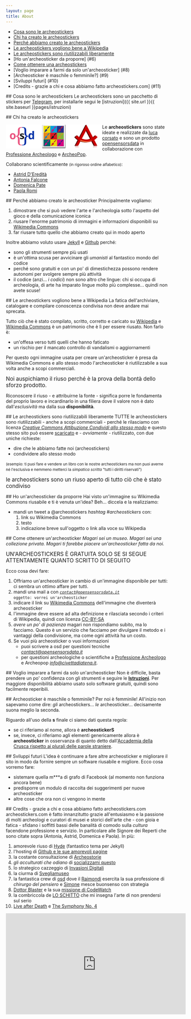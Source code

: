 ```yaml
---
layout: page
title: About
---
```

<a id="inizio"></a>

* [Cosa sono le archeostickers](#1)
* [Chi ha creato le archeostickers](#2)
* [Perché abbiamo creato le archeostickers](#3)
* [Le archeostickers vogliono bene a Wikipedia](#4)
* [Le archeostickers sono riutilizzabili liberamente](#5)
* [Ho un'archeosticker da proporre] (#6)
* [Come ottenere una archeostickers](#7)
* [Voglio imparare a farmi da solo un'archeosticker] (#8)
* [Archeosticker è maschile o femminile?] (#9)
* [Sviluppi futuri] (#10)
* [Credits - grazie a chi e cosa abbiamo fatto archeostickers.com] (#11)

<a id="1"></a>
##[<i class="fa fa-angle-up"></i>](#inizio) Cosa sono le archeostickers 
Le archeostickers sono un pacchetto di stickers per [Telegram](https://telegram.org/), per installarle segui le [istruzioni]({{ site.url }}{{ site.baseurl }}pages/istruzioni)


<a id="2"></a>
##[<i class="fa fa-angle-up"></i>](#inizio) Chi ha creato le archeostickers 
<div style="max-width: 100%">
	<div>
		<a href="http://opensensorsdata.it"><img style="float: left" src="/public/images/osd_logo.png"></a>
	</div>
	<div>
		<a href="http://archeopop.it"><img style="float: left" src="/public/images/archeopop_logo.png"></a>
	</div>
	<div>
		<a href="http://www.professionearcheologo.it/"><img style="float: left" src="/public/images/professione_archeologo_logo.png"></a>
	</div>
</div>

Le **archeostickers** sono state ideate e realizzate da [luca corsato](https://twitter.com/lucacorsato) e sono un prodotto [opensensorsdata](http://opensensorsdata.it) in collaborazione con [Professione Archeologo](http://www.professionearcheologo.it/) e [ArcheoPop](http://archeopop.it).

Collaborano scientificamente <small>(in rigoroso ordine alfabetico)</small>:

* [Astrid D'Eredità](https://twitter.com/astridrome)
* [Antonia Falcone](https://twitter.com/antoniafalcone)
* [Domenica Pate](https://twitter.com/domenica_pate)
* [Paola Romi](https://twitter.com/OpusPaulicium)


<a id="3"></a>
##[<i class="fa fa-angle-up"></i>](#inizio) Perché abbiamo creato le archeosticker 
Principalmente vogliamo:

1. dimostrare che si può vedere l'arte e l'archeologia sotto l'aspetto del gioco e della comunicazione iconica
2. riusare l'enorme patrimonio di immagini e informazioni disponibili su [Wikimedia Commons](https://commons.wikimedia.org/wiki/Main_Page)
3. far riusare tutto quello che abbiamo creato qui in modo aperto

Inoltre abbiamo voluto usare [Jekyll](https://jekyllrb.com/) e [Github](https://github.com) perché:

* sono gli strumenti sempre più usati 
* è un'ottima scusa per avvicinare gli *umanisti* al fantastico mondo del codice
* perché sono gratuiti e con un po' di dimestichezza possono rendere autonomi per svolgere sempre più attività
* il codice (anzi... *i codici*) non sono altro che lingue: chi si occupa di archeologia, di arte ha imparato lingue molto più complesse... quindi non avete scuse!



<a id="4"></a>
##[<i class="fa fa-angle-up"></i>](#inizio) Le archeostickers vogliono bene a Wikipedia 
La fatica dell'archiviare, catalogare e compilare conoscenza condivisa non deve andare mai sprecata.

Tutto ciò che è stato compilato, scritto, corretto e caricato su [Wikipedia](https://it.wikipedia.org/wiki/Pagina_principale) e [Wikimedia Commons](https://commons.wikimedia.org/wiki/Pagina_principale?uselang=it) è un patrimonio che è lì per essere riusato. Non farlo è:

* un'offesa verso tutti quelli che hanno faticato
* un rischio per il mancato controllo di vandalismi o aggiornamenti 

Per questo ogni immagine usata per creare un'archeosticker è presa da Wikimedia Commons e allo stesso modo l'archeosticker è riutilizzabile a sua volta anche a scopi commerciali. 

<big>Noi auspichiamo il riuso perché è la prova della bontà dello sforzo prodotto.</big>

Riconoscere il riuso - e attribuirne la fonte - significa porre le fondamenta del proprio lavoro e incardinarlo in una filiera dove il valore non è dato dall'*esclusività* ma dalla sua **disponibilità**.


<a id="5"></a>
##[<i class="fa fa-angle-up"></i>](#inizio) Le archeostickers sono riutilizzabili liberamente
TUTTE le archeostickers sono riutilizzabili - anche a scopi commerciali - perché le rilasciamo con licenza *[Creative Commons Attibuzione Condividi allo stesso modo](http://creativecommons.org/licenses/by-sa/4.0/)* e questo stesso sito può essere [scaricato](https://github.com/archeostickers/archeostickers.github.io/archive/master.zip) e - *ovviamente* -  riutilizzato, con due uniche richieste:

* dire che le abbiamo fatte noi (archeostickers)
* condividere allo stesso modo

<small>(esempio: ti puoi fare e vendere un libro con le nostre archeostickers ma non puoi averne né l'esclusiva e nemmeno metterci la *simpatica scritta* "tutti i diritti riservati")</small>

<big>le archeostickers sono un riuso aperto di tutto ciò che è stato condiviso</big>





<a id="6"></a>
##[<i class="fa fa-angle-up"></i>](#inizio) Ho un'archeosticker da proporre
Hai visto un'immagine su Wikimedia Commons riusabile e ti è venuta un'idea? Beh... diccela e la realizziamo:

* mandi un tweet a @archeostickers *hashtag #archeostickers* con:
	1. link su Wikimedia Commons
	2. testo
	3. indicazione breve sull'oggetto o link alla voce su Wikipedia

<a id="7"></a>
##[<i class="fa fa-angle-up"></i>](#inizio) Come ottenere un'archeosticker
*Magari sei un museo.*
*Magari sei una collezione privata.*
*Magari ti farebbe piacere un'archeosticker fatta da noi.*

<big>UN'ARCHEOSTICKERS È GRATUITA SOLO SE SI SEGUE ATTENTAMENTE QUANTO SCRITTO DI SEGUITO</big>

Ecco cosa devi fare:

1. Offriamo un'archeosticker in cambio di un'immagine disponibile per tutti: ci sembra un ottimo affare per tutti.
2. mandi una mail a con <code>*contact@opensensorsdata.it* oggetto: vorrei un'archeosticker </code>
3. indicare il link su [Wikimedia Commons](https://commons.wikimedia.org/wiki/Pagina_principale?uselang=it) dell'immagine che diventerà archeosticker
4. l'immagine deve essere ad alta definizione e rilasciata secondo i criteri di Wikipedia, quindi con licenza [CC-BY-SA](http://creativecommons.org/licenses/by-sa/4.0/)
5. *avere un po' di pazienza* magari non rispondiamo subito, ma lo facciamo. Questo è un servizio che facciamo per divulgare il metodo e i vantaggi della condivisione, ma come ogni attività ha un costo. 
6. Se vuoi più archeosticker o vuoi informazioni 
	* puoi scrivere a osd per questioni tecniche *contact@opensensorsdata.it*
	* per questioni archeologiche o scientifiche a [Professione Archeologo](http://www.professionearcheologo.it/contatti-2/) e Archeopop *info@civettadiatena.it*.

 

<a id="8"></a>
##[<i class="fa fa-angle-up"></i>](#inizio) Voglio imparare a farmi da solo un'archeosticker
Non è difficile, basta prendere un po' confidenza con gli strumenti e seguire le **[Istruzioni](/pages/istruzioni/)**. Per maggiore disponibilità abbiamo usato solo software gratuiti, quindi sono facilmente reperibili. 



<a id="9"></a>
##[<i class="fa fa-angle-up"></i>](#inizio) Archeosticker è maschile o femminile?
Per noi è femminile! All'inizio non sapevamo come dire: *gli* archeostickers... *le* archeosticker... decisamente suona meglio la seconda.

Riguardo all'uso della **s** finale ci siamo dati questa regola: 

* se ci riferiamo al nome, allora è **archeostickerS**
* se, invece, ci riferiamo agli elementi genericamente allora è **archeosticker** in osservanza di quanto detto dall'[Accademia della Crusca rispetto ai plurali delle parole straniere](http://www.accademiadellacrusca.it/it/lingua-italiana/consulenza-linguistica/domande-risposte/plurale-forestierismi-adattati).



<a id="10"></a>
##[<i class="fa fa-angle-up"></i>](#inizio) Sviluppi futuri
L'idea è continuare a fare altre archeosticker e migliorare il sito in modo da fornire sempre un software riusabile e migliore. Ecco cosa vorremo fare:

* sistemare quella m***a di grafo di Facebook (al momento non funziona ancora bene)
* predisporre un modulo di raccolta dei suggerimenti per nuove archeosticker
* altre cose che ora non ci vengono in mente




<a id="11"></a>
##[<i class="fa fa-angle-up"></i>](#inizio) Credits - grazie a chi e cosa abbiamo fatto archeostickers.com
archeostickers.com è fatto innanzitutto grazie all'entusiasmo e la passione di molti archeologi e curatori di musei e storici dell'arte che - con gioia e fatica - sfidano i soffitti bassi delle banalità di comodo sulla *cultura* facendone professione e servizio. In particolare alle Signore dei Reperti che sono citate sopra (Antonia, Astrid, Domenica e Paola). In più:

1. amorevole riuso di [Hyde](http://hyde.getpoole.com/) (fantastico tema per Jekyll)
2. l'hosting di [Github e le sue amorevoli pagine](https://pages.github.com/)
3. la costante consultazione di [Archeostorie](http://www.monduzzieditore.it/shop/index.php?id_product=358&controller=product)
4. *gli acculturati che odiano* di [socializzami questo](https://twitter.com/stosocial)
5. lo strategico cazzeggio di [Invasioni Digitali](http://www.invasionidigitali.it/it)
6. la ciurma di [Svegliamuseo](http://www.svegliamuseo.com/it)
7. la fantastica crew di [osd](http:opensensorsdata.it) dove il [Raimondi](https://twitter.com/raimondiand) esercita la sua professione di *chirurgo del pensiero* e [Simone](https://twitter.com/simonecortesi) mesce buonsenso con strategia
8. [Dottor Blaster](https://twitter.com/dottorblaster) e la sua [missione di CodeWatch](http://stocazzo.io/)
9. la combriccola de [LO SCHITTO](https://www.facebook.com/melochiedelacitta) che mi insegna l'arte di non prendersi sul serio
10. [Live after Death](https://it.wikipedia.org/wiki/Live_After_Death) e  [The Symphony No. 4](https://en.wikipedia.org/wiki/Symphony_No._4_(P%C3%A4rt))

<iframe width="560" height="315" src="https://www.youtube.com/embed/BIiB4Y1I-P8" frameborder="0" allowfullscreen></iframe>





